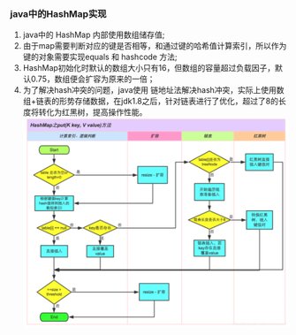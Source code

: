 ### java中的HashMap实现

1. java中的 HashMap 内部使用数组储存值;
1. 由于map需要判断对应的键是否相等，和通过键的哈希值计算索引，所以作为键的对象需要实现equals 和 hashcode 方法;
1. HashMap初始化时默认的数组大小只有16，但数组的容量超过负载因子，默认0.75，数组便会扩容为原来的一倍；
1. 为了解决hash冲突的问题，java使用 链地址法解决hash冲突，实际上使用数组+链表的形势存储数据，在jdk1.8之后，针对链表进行了优化，超过了8的长度将转化为红黑树，提高操作性能。
![Alt text](image.png)
